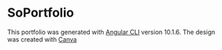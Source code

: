 # SoPortfolio

This portfolio was generated with [Angular CLI](https://github.com/angular/angular-cli) version 10.1.6.
The design was created with [Canva](https://www.canva.com/)

